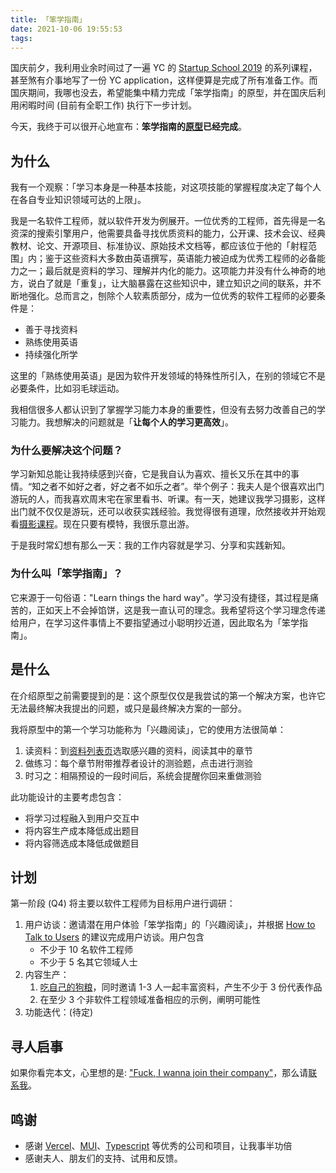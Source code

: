 ```yaml
---
title: 「笨学指南」
date: 2021-10-06 19:55:53
tags:
---
```


国庆前夕，我利用业余时间过了一遍 YC 的 [Startup School 2019](https://www.youtube.com/playlist?list=PLQ-uHSnFig5OMuEYI4rnNz08BIHxhxdHG) 的系列课程，甚至煞有介事地写了一份 YC application，这样便算是完成了所有准备工作。而国庆期间，我哪也没去，希望能集中精力完成「笨学指南」的原型，并在国庆后利用闲暇时间 (目前有全职工作) 执行下一步计划。

今天，我终于可以很开心地宣布：**笨学指南的[原型](https://learn-things-the-hard-way.vercel.app/)已经完成**。

## 为什么

我有一个观察：「学习本身是一种基本技能，对这项技能的掌握程度决定了每个人在各自专业知识领域可达的上限」。

我是一名软件工程师，就以软件开发为例展开。一位优秀的工程师，首先得是一名资深的搜索引擎用户，他需要具备寻找优质资料的能力，公开课、技术会议、经典教材、论文、开源项目、标准协议、原始技术文档等，都应该位于他的「射程范围」内；鉴于这些资料大多数由英语撰写，英语能力被迫成为优秀工程师的必备能力之一；最后就是资料的学习、理解并内化的能力。这项能力并没有什么神奇的地方，说白了就是「重复」，让大脑暴露在这些知识中，建立知识之间的联系，并不断地强化。总而言之，刨除个人软素质部分，成为一位优秀的软件工程师的必要条件是：

* 善于寻找资料
* 熟练使用英语
* 持续强化所学

这里的「熟练使用英语」是因为软件开发领域的特殊性所引入，在别的领域它不是必要条件，比如羽毛球运动。

我相信很多人都认识到了掌握学习能力本身的重要性，但没有去努力改善自己的学习能力。我想解决的问题就是「**让每个人的学习更高效**」。

### 为什么要解决这个问题？

学习新知总能让我持续感到兴奋，它是我自认为喜欢、擅长又乐在其中的事情。“知之者不如好之者，好之者不如乐之者”。举个例子：我夫人是个很喜欢出门游玩的人，而我喜欢周末宅在家里看书、听课。有一天，她建议我学习摄影，这样出门就不仅仅是游玩，还可以收获实践经验。我觉得很有道理，欣然接收并开始观看[摄影课程](https://zhenghe-md.github.io/opencourse-notes/DGMD-E-10/Lecture-1-Welcome/)。现在只要有模特，我很乐意出游。

于是我时常幻想有那么一天：我的工作内容就是学习、分享和实践新知。

### 为什么叫「笨学指南」？

它来源于一句俗语："Learn things the hard way"。学习没有捷径，其过程是痛苦的，正如天上不会掉馅饼，这是我一直认可的理念。我希望将这个学习理念传递给用户，在学习这件事情上不要指望通过小聪明抄近道，因此取名为「笨学指南」。

## 是什么

在介绍原型之前需要提到的是：这个原型仅仅是我尝试的第一个解决方案，也许它无法最终解决我提出的问题，或只是最终解决方案的一部分。

我将原型中的第一个学习功能称为「兴趣阅读」，它的使用方法很简单：

1. 读资料：到[资料列表页](https://learn-things-the-hard-way.vercel.app/collections)选取感兴趣的资料，阅读其中的章节
2. 做练习：每个章节附带推荐者设计的测验题，点击进行测验
3. 时习之：相隔预设的一段时间后，系统会提醒你回来重做测验

此功能设计的主要考虑包含：

* 将学习过程融入到用户交互中
* 将内容生产成本降低成出题目
* 将内容筛选成本降低成做题目

## 计划

第一阶段 (Q4) 将主要以软件工程师为目标用户进行调研：

1. 用户访谈：邀请潜在用户体验「笨学指南」的「兴趣阅读」，并根据 [How to Talk to Users](https://youtu.be/MT4Ig2uqjTc) 的建议完成用户访谈。用户包含
   * 不少于 10 名软件工程师
   * 不少于 5 名其它领域人士
2. 内容生产：
   1. [吃自己的狗粮](https://en.wikipedia.org/wiki/Eating_your_own_dog_food)，同时邀请 1-3 人一起丰富资料，产生不少于 3 份代表作品
   2. 在至少 3 个非软件工程领域准备相应的示例，阐明可能性
3. 功能迭代：(待定)

## 寻人启事

如果你看完本文，心里想的是: ["Fuck, I wanna join their company"](https://www.ycombinator.com/library/6q-how-to-pitch-your-startup)，那么请[联系我](/blog/about/)。

## 鸣谢

* 感谢 [Vercel](https://vercel.com/)、[MUI](https://mui.com/)、[Typescript](typescriptlang.org) 等优秀的公司和项目，让我事半功倍
* 感谢夫人、朋友们的支持、试用和反馈。

